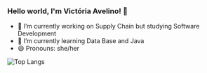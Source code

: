 ### Hello world, I'm Victória Avelino! 👋


- 🔭 I’m currently working on Supply Chain but studying Software Development
- 🌱 I’m currently learning Data Base and Java
- 😄 Pronouns: she/her

![Top Langs](https://github-readme-stats-git-masterrstaa-rickstaa.vercel.app/api/top-langs/?username=VICCAROL&bg_color=000&border_color=30A3DC&title_color=E94D5F&text_color=FFF)
